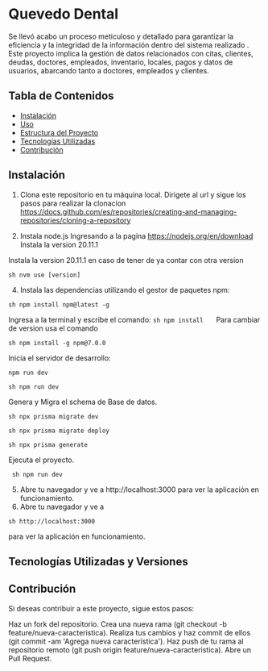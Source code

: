 # Quevedo Dental
Se llevó acabo un proceso meticuloso y detallado para garantizar la eficiencia y la integridad de la información dentro del sistema realizado . Este proyecto implica la gestión de datos relacionados con citas, clientes, deudas, doctores, empleados, inventario, locales, pagos y datos de usuarios, abarcando tanto a doctores, empleados y clientes.


## Tabla de Contenidos

- [Instalación](#instalación)
- [Uso](#uso)
- [Estructura del Proyecto](#estructura-del-proyecto)
- [Tecnologías Utilizadas](#tecnologías-utilizadas)
- [Contribución](#contribución)


## Instalación

1. Clona este repositorio en tu máquina local.
Dirigete al url  y sigue los pasos para realizar la clonacion https://docs.github.com/es/repositories/creating-and-managing-repositories/cloning-a-repository

2. Instala node.js
Ingresando a la pagina https://nodejs.org/en/download
Instala la version 20.11.1

Instala la version 20.11.1 en caso de tener de ya contar con otra version
 ```
sh nvm use [version] 
 ```

4. Instala las dependencias utilizando el gestor de paquetes npm:
  ```
sh npm install npm@latest -g
 ```

Ingresa a la terminal y escribe el comando:
    ```sh npm install   ```
Para cambiar de version usa el comando
```
sh npm install -g npm@7.0.0
```
 Inicia el servidor de desarrollo:
 ```
 npm run dev
```
  ```
sh npm run dev
  ```

Genera y Migra el schema de Base de datos.
```
sh npx prisma migrate dev
```
``` 
sh npx prisma migrate deploy
 ```
 ``` 
 sh npx prisma generate
```

Ejecuta el proyecto.
```
 sh npm run dev
```

5. Abre tu navegador y ve a http://localhost:3000 para ver la aplicación en funcionamiento.
5. Abre tu navegador y ve a
```
sh http://localhost:3000
```
para ver la aplicación en funcionamiento.

## Tecnologías Utilizadas y Versiones

## Contribución
Si deseas contribuir a este proyecto, sigue estos pasos:

Haz un fork del repositorio.
Crea una nueva rama (git checkout -b feature/nueva-caracteristica).
Realiza tus cambios y haz commit de ellos (git commit -am 'Agrega nueva característica').
Haz push de tu rama al repositorio remoto (git push origin feature/nueva-caracteristica).
Abre un Pull Request.
